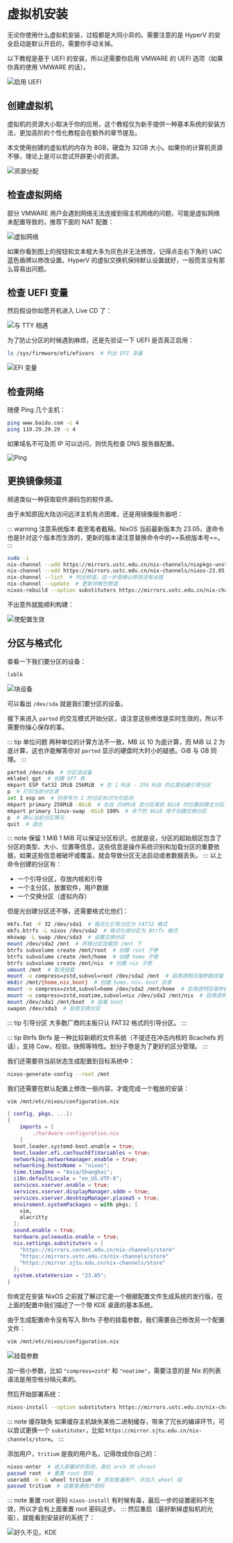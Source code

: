 # 虚拟机安装

无论你使用什么虚拟机安装，过程都是大同小异的。需要注意的是 HyperV 的安全启动是默认开启的，需要你手动关掉。

以下教程是基于 UEFI 的安装，所以还需要你启用 VMWARE 的 UEFI 选项（如果你真的使用 VMWARE 的话）。

![启用 UEFI](/images/GreenHand/EnableUefi.webp)

## 创建虚拟机

虚拟机的资源大小取决于你的应用，这个教程仅为新手提供一种基本系统的安装方法，更加高阶的个性化教程会在额外的章节提及。

本文使用创建的虚拟机的内存为 8GB，硬盘为 32GB 大小。如果你的计算机资源不够，理论上是可以尝试开辟更小的资源。

![资源分配](/images/GreenHand/VmResAllocation.webp)

## 检查虚拟网络

部分 VMWARE 用户会遇到网络无法连接到宿主机网络的问题，可能是虚拟网络未配置导致的，推荐下面的 NAT 配置：

![虚拟网络](/images/GreenHand/VmNet.webp)

如果你看到图上的按钮和文本框大多为灰色并无法修改，记得点击右下角的 UAC 蓝色盾牌以修改设置。HyperV 的虚拟交换机保持默认设置就好，一般而言没有那么容易出问题。

## 检查 UEFI 变量

然后假设你如愿开机进入 Live CD 了：

![与 TTY 相遇](/images/GreenHand/FirstEncounterWithTty.webp)

为了防止分区的时候遇到麻烦，还是先验证一下 UEFI 是否真正启用：

```bash
ls /sys/firmware/efi/efivars  # 列出 EFI 变量
```

![EFI 变量](/images/GreenHand/Efivars.webp)

## 检查网络

随便 Ping 几个主机：

```bash
ping www.baidu.com -c 4
ping 119.29.29.29 -c 4
```

如果域名不可及而 IP 可以访问，则优先检查 DNS 服务器配置。

![Ping](/images/GreenHand/CheckNet.webp)

## 更换镜像频道

频道类似一种获取软件源码包的软件源。

由于未知原因大陆访问远洋主机有点困难，还是用镜像服务器吧：

::: warning 注意系统版本
截至笔者截稿，NixOS 当前最新版本为 23.05，遂命令也是针对这个版本而生效的，更新的版本请注意替换命令中的==系统版本号==。
:::

```bash
sudo -i
nix-channel --add https://mirrors.ustc.edu.cn/nix-channels/nixpkgs-unstable nixpkgs  # 订阅镜像仓库频道
nix-channel --add https://mirrors.ustc.edu.cn/nix-channels/nixos-23.05 nixos  # 请注意系统版本
nix-channel --list  # 列出频道，这一步是确认修改没有出错
nix-channel --update  # 更新并解包频道
nixos-rebuild --option substituters https://mirrors.ustc.edu.cn/nix-channels/store switch --upgrade  # 临时切换二进制缓存源，并更新生成
```

不出意外就能顺利构建：

![使配置生效](/images/GreenHand/RebuildSystem.webp)

## 分区与格式化

查看一下我们要分区的设备：

```bash
lsblk
```

![块设备](/images/GreenHand/Lsblk.webp)

可以看出 `/dev/sda` 就是我们要分区的设备。

接下来进入 `parted` 的交互模式开始分区，请注意这些修改是实时生效的，所以不需要你操心保存的事。

::: tip 单位问题
两种单位的计算方法不一致，MB 以 10 为底计算，而 MiB 以 2 为底计算，这也许能解答你对 `parted` 显示的硬盘时大时小的疑惑。GiB 与 GB 同理。
:::

```bash
parted /dev/sda  # 分区该设备
mklabel gpt  # 创建 GPT 表
mkpart ESP fat32 1MiB 256MiB  # 在 1 MiB - 256 MiB 的位置创建引导分区
p  # 打印当前分区表
set 1 esp on  # 将序号为 1 的分区标识为可启动
mkpart primary 256MiB -8GiB  # 在自 256MiB 至分区尾前 8GiB 的位置创建主分区
mkpart primary linux-swap -8GiB 100%  # 余下的 8GiB 用于创建交换分区
p  # 确认当前分区情况
quit  # 退出
```

::: note 保留 1 MiB
1 MiB 可以保证分区标识，也就是说，分区的起始扇区包含了分区的类型、大小、位置等信息，这些信息是操作系统识别和加载分区的重要依据，如果这些信息被破坏或覆盖，就会导致分区无法启动或者数据丢失。
:::
以上命令创建的分区有：

- 一个引导分区，存放内核和引导
- 一个主分区，放置软件，用户数据
- 一个交换分区（虚拟内存）

但是光创建分区还不够，还需要格式化他们：

```bash
mkfs.fat -F 32 /dev/sda1  # 格式化引导分区为 FAT32 格式
mkfs.btrfs -L nixos /dev/sda2  # 格式化根分区为 Btrfs 格式
mkswap -L swap /dev/sda3  # 设置交换分区
mount /dev/sda2 /mnt  # 将根分区挂载到 /mnt 下
btrfs subvolume create /mnt/root  # 创建 root 子卷
btrfs subvolume create /mnt/home  # 创建 home 子卷
btrfs subvolume create /mnt/nix  # 创建 nix 子卷
umount /mnt  # 取消挂载
mount -o compress=zstd,subvol=root /dev/sda2 /mnt  # 启用透明压缩参数挂载 root 子卷
mkdir /mnt/{home,nix,boot}  # 创建 home，nix，boot 目录
mount -o compress=zstd,subvol=home /dev/sda2 /mnt/home  # 启用透明压缩参数挂载 home 子卷
mount -o compress=zstd,noatime,subvol=nix /dev/sda2 /mnt/nix  # 启用透明压缩并不记录时间戳参数挂载 nix 子卷
mount /dev/sda1 /mnt/boot  # 挂载 boot
swapon /dev/sda3  # 启用交换分区
```

::: tip 引导分区
大多数厂商的主板只认 FAT32 格式的引导分区。
:::

::: tip Btrfs
Btrfs 是一种比较新颖的文件系统（不提还在冲击内核的 Bcachefs 的话），支持 Cow，校验，快照等特性。划分子卷是为了更好的区分管理。
:::

我们还需要将当前状态生成配置到目标系统中：

```bash
nixos-generate-config --root /mnt
```

我们还需要在默认配置上修改一些内容，才能完成一个粗放的安装：

```bash
vim /mnt/etc/nixos/configuration.nix
```

```nix
{ config, pkgs, ...}:
{
    imports = [
        ./hardware-configuration.nix
    ]
  boot.loader.systemd-boot.enable = true;
  boot.loader.efi.canTouchEfiVariables = true;
  networking.networkmanager.enable = true;
  networking.hostnName = "nixos";
  time.timeZone = "Asia/Shanghai";
  i18n.defaultLocale = "en_US.UTF-8";
  services.xserver.enable = true;
  services.xserver.displayManager.sddm = true;
  services.xserver.desktopManager.plasma5 = true;
  enviroment.systemPackages = with pkgs; [
    vim,
    alacritty
  ];
  sound.enable = true;
  hardware.pulseaudio.enable = true;
  nix.settings.substituters = [ 
    "https://mirrors.cernet.edu.cn/nix-channels/store"
    "https://mirrors.ustc.edu.cn/nix-channels/store"
    "https://mirror.sjtu.edu.cn/nix-channels/store"
  ];
  system.stateVersion = "23.05";
}
```

你肯定在安装 NixOS 之前就了解过它是一个根据配置文件生成系统的发行版，在上面的配置中我们描述了一个带 KDE 桌面的基本系统。

由于生成配置命令没有写入 Btrfs 子卷的挂载参数，我们需要自己修改另一个配置文件：

```bash
vim /mnt/etc/nixos/configuration.nix
```

![挂载参数](/images/GreenHand/HardwareConfig.webp)

加一些小参数，比如 `"compress=zstd"` 和 `"noatime"`，需要注意的是 Nix 的列表语法是用空格分隔元素的。

然后开始部署系统：

```bash
nixos-install --option substituters https://mirrors.ustc.edu.cn/nix-channels/store
```

::: note 缓存缺失
如果缓存主机缺失某些二进制缓存，带来了冗长的编译环节，可以尝试更换一个 `substituter`，比如 `https://mirror.sjtu.edu.cn/nix-channels/store`。
:::

添加用户，`tritium` 是我的用户名，记得改成你自己的：

```bash
nixos-enter  # 进入部署好的系统，类似 arch 的 chroot
passwd root  # 重置 root 密码
useradd -m -G wheel tritium  # 添加普通用户，并加入 wheel 组
passwd tritium  # 设置普通账户密码
```

::: note 重置 root 密码
`nixos-install` 有时候有毒，最后一步的设置密码不生效，所以才会有上面重置 root 密码这步。
:::
然后重启（最好断掉虚拟机的光驱），就能看到安装好的系统了：

![好久不见，KDE](/images/GreenHand/HelloKde.webp)

